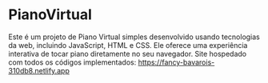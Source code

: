 # PianoVirtual
Este é um projeto de Piano Virtual simples desenvolvido usando tecnologias da web, incluindo JavaScript, HTML e CSS. Ele oferece uma experiência interativa de tocar piano diretamente no seu navegador.
Site hospedado com todos os códigos implementados: 
https://fancy-bavarois-310db8.netlify.app
